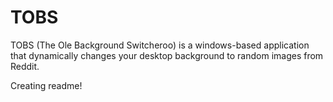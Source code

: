 # TOBS
TOBS (The Ole Background Switcheroo) is a windows-based application that dynamically changes your desktop background to random images from Reddit.

Creating readme!

